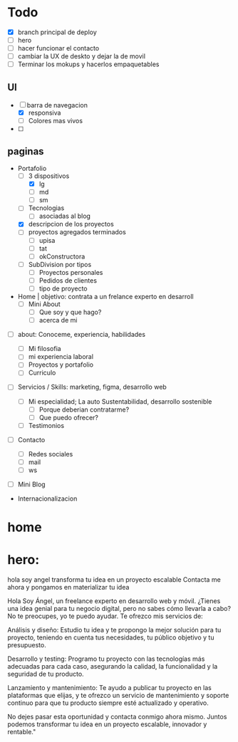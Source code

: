 
# Todo
- [x] branch principal de deploy
- [ ] hero
- [ ] hacer funcionar el contacto
- [ ] cambiar la UX de deskto y dejar la de movil
- [ ] Terminar los mokups y hacerlos empaquetables

## UI
- [ ] barra de navegacion
  - [x] responsiva
  - [ ] Colores mas vivos
- [ ] 


## paginas
- Portafolio
  - [ ] 3 dispositivos
    - [x] lg
    - [ ] md
    - [ ] sm
  - [ ] Tecnologias
    - [ ] asociadas al blog
  - [x] descripcion de los proyectos
  - [ ] proyectos agregados terminados
    - [ ] upisa
    - [ ] tat
    - [ ] okConstructora
  - [ ] SubDivision por tipos
    - [ ] Proyectos personales
    - [ ] Pedidos de clientes
    - [ ] tipo de proyecto
- Home | objetivo: contrata a un frelance experto en desarroll
  - [ ] Mini About
    - [ ] Que soy y que hago?
    - [ ] acerca de mi
- [ ] about: Conoceme, experiencia, habilidades
  - [ ] Mi filosofia
  - [ ] mi experiencia laboral
  - [ ] Proyectos y portafolio
  - [ ] Curriculo

- [ ] Servicios / Skills: marketing, figma, desarrollo web
  - [ ] Mi especialidad; La auto Sustentabilidad, desarrollo sostenible
    - [ ] Porque deberian contratarme?
    - [ ] Que puedo ofrecer?
  - [ ] Testimonios
- [ ] Contacto
  - [ ] Redes sociales
  - [ ] mail
  - [ ] ws
- [ ] Mini Blog
  


- Internacionalizacion 




# home

# hero: 
hola soy angel
transforma tu idea en un proyecto escalable 
Contacta me ahora y pongamos en materializar tu idea

Hola Soy Ángel, un freelance experto en desarrollo web y móvil. 
¿Tienes una idea genial para tu negocio digital, pero no sabes cómo llevarla a cabo? 
No te preocupes, yo te puedo ayudar. 
Te ofrezco mis servicios de:

Análisis y diseño: Estudio tu idea y te propongo la mejor solución para tu proyecto, teniendo en cuenta tus necesidades, tu público objetivo y tu presupuesto.

Desarrollo y testing: Programo tu proyecto con las tecnologías más adecuadas para cada caso, asegurando la calidad, la funcionalidad y la seguridad de tu producto.

Lanzamiento y mantenimiento: Te ayudo a publicar tu proyecto en las plataformas que elijas, y te ofrezco un servicio de mantenimiento y soporte continuo para que tu producto siempre esté actualizado y operativo.

No dejes pasar esta oportunidad y contacta conmigo ahora mismo. Juntos podemos transformar tu idea en un proyecto escalable, innovador y rentable."

